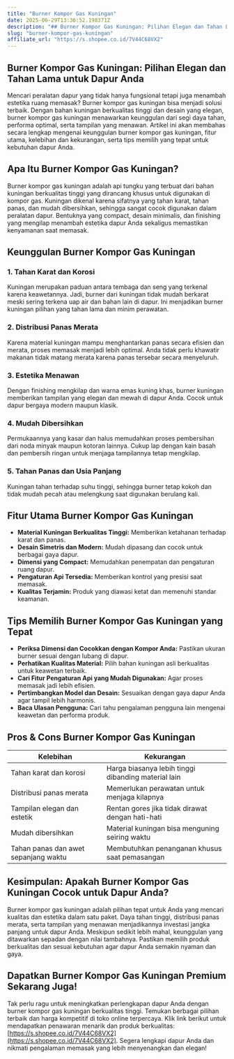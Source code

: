 ```yaml
---
title: "Burner Kompor Gas Kuningan"
date: 2025-06-29T13:36:52.198371Z
description: "## Burner Kompor Gas Kuningan: Pilihan Elegan dan Tahan Lama untuk Dapur Anda..."
slug: "burner-kompor-gas-kuningan"
affiliate_url: "https://s.shopee.co.id/7V44C68VX2"
---
```

## Burner Kompor Gas Kuningan: Pilihan Elegan dan Tahan Lama untuk Dapur Anda

Mencari peralatan dapur yang tidak hanya fungsional tetapi juga menambah estetika ruang memasak? Burner kompor gas kuningan bisa menjadi solusi terbaik. Dengan bahan kuningan berkualitas tinggi dan desain yang elegan, burner kompor gas kuningan menawarkan keunggulan dari segi daya tahan, performa optimal, serta tampilan yang menawan. Artikel ini akan membahas secara lengkap mengenai keunggulan burner kompor gas kuningan, fitur utama, kelebihan dan kekurangan, serta tips memilih yang tepat untuk kebutuhan dapur Anda.

## Apa Itu Burner Kompor Gas Kuningan?

Burner kompor gas kuningan adalah api tungku yang terbuat dari bahan kuningan berkualitas tinggi yang dirancang khusus untuk digunakan di kompor gas. Kuningan dikenal karena sifatnya yang tahan karat, tahan panas, dan mudah dibersihkan, sehingga sangat cocok digunakan dalam peralatan dapur. Bentuknya yang compact, desain minimalis, dan finishing yang mengilap menambah estetika dapur Anda sekaligus memastikan kenyamanan saat memasak.

## Keunggulan Burner Kompor Gas Kuningan

### 1. Tahan Karat dan Korosi
Kuningan merupakan paduan antara tembaga dan seng yang terkenal karena keawetannya. Jadi, burner dari kuningan tidak mudah berkarat meski sering terkena uap air dan bahan lain di dapur. Ini menjadikan burner kuningan pilihan yang tahan lama dan minim perawatan.

### 2. Distribusi Panas Merata
Karena material kuningan mampu menghantarkan panas secara efisien dan merata, proses memasak menjadi lebih optimal. Anda tidak perlu khawatir makanan tidak matang merata karena panas tersebar secara menyeluruh.

### 3. Estetika Menawan
Dengan finishing mengkilap dan warna emas kuning khas, burner kuningan memberikan tampilan yang elegan dan mewah di dapur Anda. Cocok untuk dapur bergaya modern maupun klasik.

### 4. Mudah Dibersihkan
Permukaannya yang kasar dan halus memudahkan proses pembersihan dari noda minyak maupun kotoran lainnya. Cukup lap dengan kain basah dan pembersih ringan untuk menjaga tampilannya tetap mengkilap.

### 5. Tahan Panas dan Usia Panjang
Kuningan tahan terhadap suhu tinggi, sehingga burner tetap kokoh dan tidak mudah pecah atau melengkung saat digunakan berulang kali.

## Fitur Utama Burner Kompor Gas Kuningan

- **Material Kuningan Berkualitas Tinggi:** Memberikan ketahanan terhadap karat dan panas.
- **Desain Simetris dan Modern:** Mudah dipasang dan cocok untuk berbagai gaya dapur.
- **Dimensi yang Compact:** Memudahkan penempatan dan pengaturan ruang dapur.
- **Pengaturan Api Tersedia:** Memberikan kontrol yang presisi saat memasak.
- **Kualitas Terjamin:** Produk yang diawasi ketat dan memenuhi standar keamanan.

## Tips Memilih Burner Kompor Gas Kuningan yang Tepat

- **Periksa Dimensi dan Cocokkan dengan Kompor Anda:** Pastikan ukuran burner sesuai dengan lubang di dapur.
- **Perhatikan Kualitas Material:** Pilih bahan kuningan asli berkualitas untuk keawetan terbaik.
- **Cari Fitur Pengaturan Api yang Mudah Digunakan:** Agar proses memasak jadi lebih efisien.
- **Pertimbangkan Model dan Desain:** Sesuaikan dengan gaya dapur Anda agar tampil lebih harmonis.
- **Baca Ulasan Pengguna:** Cari tahu pengalaman pengguna lain mengenai keawetan dan performa produk.

## Pros & Cons Burner Kompor Gas Kuningan

| Kelebihan                           | Kekurangan                               |
|-------------------------------------|-----------------------------------------|
| Tahan karat dan korosi            | Harga biasanya lebih tinggi dibanding material lain |
| Distribusi panas merata             | Memerlukan perawatan untuk menjaga kilapnya     |
| Tampilan elegan dan estetik        | Rentan gores jika tidak dirawat dengan hati-hati |
| Mudah dibersihkan                  | Material kuningan bisa menguning seiring waktu |
| Tahan panas dan awet sepanjang waktu | Membutuhkan penanganan khusus saat pemasangan |

## Kesimpulan: Apakah Burner Kompor Gas Kuningan Cocok untuk Dapur Anda?

Burner kompor gas kuningan adalah pilihan tepat untuk Anda yang mencari kualitas dan estetika dalam satu paket. Daya tahan tinggi, distribusi panas merata, serta tampilan yang menawan menjadikannya investasi jangka panjang untuk dapur Anda. Meskipun sedikit lebih mahal, keunggulan yang ditawarkan sepadan dengan nilai tambahnya. Pastikan memilih produk berkualitas dan sesuai kebutuhan agar dapur Anda semakin nyaman dan gaya.

## Dapatkan Burner Kompor Gas Kuningan Premium Sekarang Juga!

Tak perlu ragu untuk meningkatkan perlengkapan dapur Anda dengan burner kompor gas kuningan berkualitas tinggi. Temukan berbagai pilihan terbaik dan harga kompetitif di toko online terpercaya. Klik link berikut untuk mendapatkan penawaran menarik dan produk berkualitas: [https://s.shopee.co.id/7V44C68VX2](https://s.shopee.co.id/7V44C68VX2). Segera lengkapi dapur Anda dan nikmati pengalaman memasak yang lebih menyenangkan dan elegan!